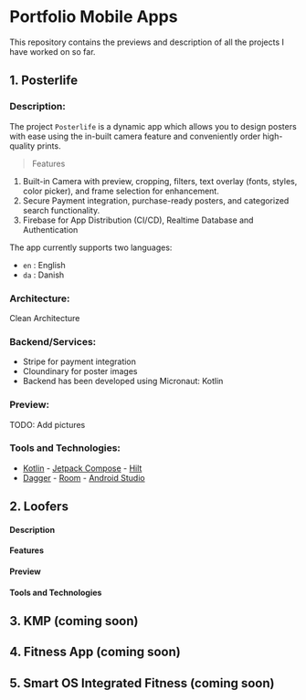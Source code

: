 # Portfolio Mobile Apps
This repository contains the previews and description of all the projects I have worked on so far.

## 1. Posterlife

### Description:
The project `Posterlife` is a dynamic app which allows you to design posters with ease using the in-built camera feature and conveniently order high-quality prints.

> Features
1. Built-in Camera with preview, cropping, filters, text overlay (fonts, styles, color picker), and frame selection for enhancement.
2. Secure Payment integration, purchase-ready posters, and categorized search functionality.
3. Firebase for App Distribution (CI/CD), Realtime Database and Authentication

The app currently supports two languages:
- `en` : English 
- `da` : Danish

### Architecture:
Clean Architecture

### Backend/Services:
- Stripe for payment integration
- Cloundinary for poster images
- Backend has been developed using Micronaut: Kotlin
   
### Preview:
TODO: Add pictures

### Tools and Technologies:
- [Kotlin](https://kotlinlang.org/) - [Jetpack Compose](https://developer.android.com/jetpack/compose) - [Hilt](https://dagger.dev/hilt/)
- [Dagger](https://dagger.dev/) - [Room](https://developer.android.com/training/data-storage/room) - [Android Studio](https://developer.android.com/studio)

## 2. Loofers
#### Description
#### Features
#### Preview
#### Tools and Technologies

## 3. KMP (coming soon)

## 4. Fitness App (coming soon)

## 5. Smart OS Integrated Fitness (coming soon)
